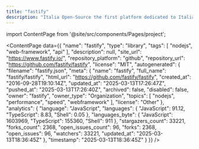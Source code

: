 ```yaml
---
title: "fastify"
description: "Italia Open-Source the first platform dedicated to Italian open-source world."
---
```

import ContentPage from '@site/src/components/Pages/project';

<ContentPage
    data={{
  "name": "fastify",
  "type": "library",
  "tags": [
    "nodejs",
    "web-framework",
    "api"
  ],
  "description": null,
  "site_url": "https://www.fastify.io/",
  "repository_platform": "github",
  "repository_url": "https://github.com/fastify/fastify",
  "license": "MIT",
  "autogenerated": {
    "filename": "fastify.json",
    "meta": {
      "name": "fastify",
      "full_name": "fastify/fastify",
      "html_url": "https://github.com/fastify/fastify",
      "created_at": "2016-09-28T19:10:14Z",
      "updated_at": "2025-03-13T17:26:47Z",
      "pushed_at": "2025-03-13T17:26:40Z",
      "archived": false,
      "disabled": false,
      "owner": "fastify",
      "owner_type": "Organization",
      "topics": [
        "nodejs",
        "performance",
        "speed",
        "webframework"
      ],
      "license": "Other"
    },
    "analytics": {
      "language": "JavaScript",
      "languages": {
        "JavaScript": 91.12,
        "TypeScript": 8.83,
        "Shell": 0.05
      },
      "languages_byte": {
        "JavaScript": 1603969,
        "TypeScript": 155360,
        "Shell": 911
      },
      "stargazers_count": 33221,
      "forks_count": 2368,
      "open_issues_count": 96,
      "forks": 2368,
      "open_issues": 96,
      "watchers": 33221,
      "updated_at": "2025-03-13T18:36:45Z"
    },
    "timestamp": "2025-03-13T18:36:45Z"
  }
}}
/>
